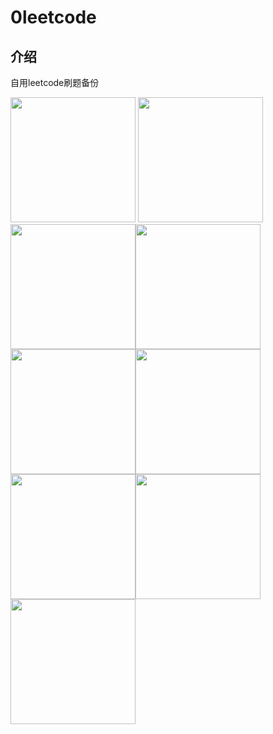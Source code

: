 # 0leetcode

## 介绍
自用leetcode刷题备份

<img src="https://i0.hdslb.com/bfs/new_dyn/17f4b78e588e5b73688bc65131bf68cb588747127.gif" width="200"/>
<img src="https://i0.hdslb.com/bfs/new_dyn/17f4b78e588e5b73688bc65131bf68cb588747127.gif" width="200"/><img src="https://i0.hdslb.com/bfs/new_dyn/17f4b78e588e5b73688bc65131bf68cb588747127.gif" width="200"/><img src="https://i0.hdslb.com/bfs/new_dyn/17f4b78e588e5b73688bc65131bf68cb588747127.gif" width="200"/><img src="https://i0.hdslb.com/bfs/new_dyn/17f4b78e588e5b73688bc65131bf68cb588747127.gif" width="200"/><img src="https://i0.hdslb.com/bfs/new_dyn/17f4b78e588e5b73688bc65131bf68cb588747127.gif" width="200"/><img src="https://i0.hdslb.com/bfs/new_dyn/17f4b78e588e5b73688bc65131bf68cb588747127.gif" width="200"/><img src="https://i0.hdslb.com/bfs/new_dyn/17f4b78e588e5b73688bc65131bf68cb588747127.gif" width="200"/><img src="https://i0.hdslb.com/bfs/new_dyn/17f4b78e588e5b73688bc65131bf68cb588747127.gif" width="200"/><img 